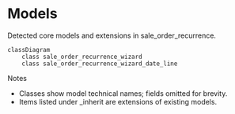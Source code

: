 # Models

Detected core models and extensions in sale_order_recurrence.

```mermaid
classDiagram
    class sale_order_recurrence_wizard
    class sale_order_recurrence_wizard_date_line
```

Notes
- Classes show model technical names; fields omitted for brevity.
- Items listed under _inherit are extensions of existing models.
